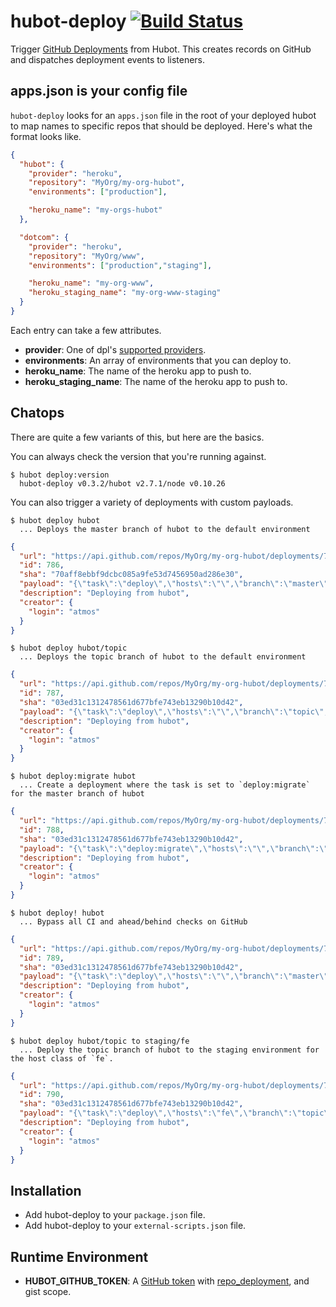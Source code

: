 # hubot-deploy [![Build Status](https://travis-ci.org/atmos/hubot-deploy.png?branch=master)](https://travis-ci.org/atmos/hubot-deploy)

Trigger [GitHub Deployments](http://developer.github.com/v3/repos/deployments/) from Hubot. This creates records on GitHub and dispatches deployment events to listeners.

## apps.json is your config file

`hubot-deploy` looks for an `apps.json` file in the root of your deployed hubot to map names to specific repos that should be deployed. Here's what the format looks like.

```JSON
{
  "hubot": {
    "provider": "heroku",
    "repository": "MyOrg/my-org-hubot",
    "environments": ["production"],

    "heroku_name": "my-orgs-hubot"
  },

  "dotcom": {
    "provider": "heroku",
    "repository": "MyOrg/www",
    "environments": ["production","staging"],

    "heroku_name": "my-org-www",
    "heroku_staging_name": "my-org-www-staging"
  }
}
```

Each entry can take a few attributes.

* **provider**: One of dpl's [supported providers](https://github.com/travis-ci/dpl#supported-providers).
* **environments**: An array of environments that you can deploy to.
* **heroku\_name**: The name of the heroku app to push to.
* **heroku\_staging\_name**: The name of the heroku app to push to.

## Chatops

There are quite a few variants of this, but here are the basics.

You can always check the version that you're running against.

    $ hubot deploy:version
      hubot-deploy v0.3.2/hubot v2.7.1/node v0.10.26

You can also trigger a variety of deployments with custom payloads.

    $ hubot deploy hubot
      ... Deploys the master branch of hubot to the default environment

```JSON
{
  "url": "https://api.github.com/repos/MyOrg/my-org-hubot/deployments/786",
  "id": 786,
  "sha": "70aff8ebbf9dcbc085a9fe53d7456950ad286e30",
  "payload": "{\"task\":\"deploy\",\"hosts\":\"\",\"branch\":\"master\",\"room_id\":\"danger\",\"deployer\":\"atmos\",\"environment\":\"production\",\"heroku_name\":\"my-org-hubot\",\"heroku_staging_name\":\"my-org-hubot-staging\"}",
  "description": "Deploying from hubot",
  "creator": {
    "login": "atmos"
  }
}
```

    $ hubot deploy hubot/topic
      ... Deploys the topic branch of hubot to the default environment

```JSON
{
  "url": "https://api.github.com/repos/MyOrg/my-org-hubot/deployments/787",
  "id": 787,
  "sha": "03ed31c1312478561d677bfe743eb13290b10d42",
  "payload": "{\"task\":\"deploy\",\"hosts\":\"\",\"branch\":\"topic\",\"room_id\":\"danger\",\"deployer\":\"atmos\",\"environment\":\"production\",\"heroku_name\":\"my-org-hubot\",\"heroku_staging_name\":\"my-org-hubot-staging\"}",
  "description": "Deploying from hubot",
  "creator": {
    "login": "atmos"
  }
}
```
    $ hubot deploy:migrate hubot
      ... Create a deployment where the task is set to `deploy:migrate` for the master branch of hubot

```JSON
{
  "url": "https://api.github.com/repos/MyOrg/my-org-hubot/deployments/788",
  "id": 788,
  "sha": "03ed31c1312478561d677bfe743eb13290b10d42",
  "payload": "{\"task\":\"deploy:migrate\",\"hosts\":\"\",\"branch\":\"master\",\"room_id\":\"danger\",\"deployer\":\"atmos\",\"environment\":\"production\",\"heroku_name\":\"my-org-hubot\",\"heroku_staging_name\":\"my-org-hubot-staging\"}",
  "description": "Deploying from hubot",
  "creator": {
    "login": "atmos"
  }
}
```

    $ hubot deploy! hubot
      ... Bypass all CI and ahead/behind checks on GitHub

```JSON
{
  "url": "https://api.github.com/repos/MyOrg/my-org-hubot/deployments/789",
  "id": 789,
  "sha": "03ed31c1312478561d677bfe743eb13290b10d42",
  "payload": "{\"task\":\"deploy\",\"hosts\":\"\",\"branch\":\"master\",\"room_id\":\"danger\",\"deployer\":\"atmos\",\"environment\":\"production\",\"heroku_name\":\"my-org-hubot\",\"heroku_staging_name\":\"my-org-hubot-staging\"}",
  "description": "Deploying from hubot",
  "creator": {
    "login": "atmos"
  }
}
```

    $ hubot deploy hubot/topic to staging/fe
      ... Deploy the topic branch of hubot to the staging environment for the host class of `fe`.

```JSON
{
  "url": "https://api.github.com/repos/MyOrg/my-org-hubot/deployments/790",
  "id": 790,
  "sha": "03ed31c1312478561d677bfe743eb13290b10d42",
  "payload": "{\"task\":\"deploy\",\"hosts\":\"fe\",\"branch\":\"topic\",\"room_id\":\"danger\",\"deployer\":\"atmos\",\"environment\":\"staging\",\"heroku_name\":\"my-org-hubot\",\"heroku_staging_name\":\"my-org-hubot-staging\"}",
  "description": "Deploying from hubot",
  "creator": {
    "login": "atmos"
  }
}
```

## Installation

* Add hubot-deploy to your `package.json` file.
* Add hubot-deploy to your `external-scripts.json` file.

## Runtime Environment

* **HUBOT\_GITHUB\_TOKEN**: A [GitHub token](https://github.com/settings/applications#personal-access-tokens) with [repo\_deployment](https://developer.github.com/v3/oauth/#scopes), and gist scope.

